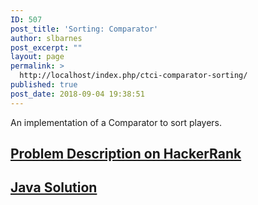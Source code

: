 ```yaml
---
ID: 507
post_title: 'Sorting: Comparator'
author: slbarnes
post_excerpt: ""
layout: page
permalink: >
  http://localhost/index.php/ctci-comparator-sorting/
published: true
post_date: 2018-09-04 19:38:51
---
```

An implementation of a Comparator to sort players. 
## <a href="https://www.hackerrank.com/challenges/ctci-comparator-sorting" target="_blank" rel="noopener">Problem Description on HackerRank</a>

## [Java Solution][1]

 [1]: /index.php/ctci-comparator-sorting/ctci-comparator-sorting-java